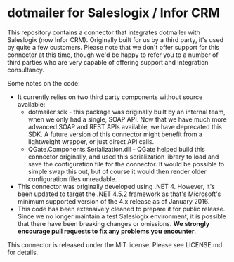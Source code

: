 # dotmailer for Saleslogix / Infor CRM

This repository contains a connector that integrates dotmailer with Saleslogix (now Infor CRM). Originally built for us by a third party, it's used by quite a few customers. Please note that we don't offer support for this connector at this time, though we'd be happy to refer you to a number of third parties who are very capable of offering support and integration consultancy.

Some notes on the code:

* It currently relies on two third party components without source available:
  * dotmailer.sdk - this package was originally built by an internal team, when we only had a single, SOAP API. Now that we have much more advanced SOAP and REST APIs available, we have deprecated this SDK. A future version of this connector might benefit from a lightweight wrapper, or just direct API calls.
  * QGate.Components.Serialization.dll - QGate helped build this connector originally, and used this serialization library to load and save the configuration file for the connector. It would be possible to simple swap this out, but of course it would then render older configuration files unreadable.
* This connector was originally developed using .NET 4. However, it's been updated to target the .NET 4.5.2 framework as that's Microsoft's minimum supported version of the 4.x release as of January 2016.
* This code has been extensively cleaned to prepare it for public release. Since we no longer maintain a test Saleslogix environment, it is possible that there have been breaking changes or omissions. **We strongly encourage pull requests to fix any problems you encounter**.

This connector is released under the MIT license. Please see LICENSE.md for details.